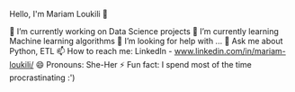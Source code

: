 Hello, I'm Mariam Loukili 👋

🔭 I’m currently working on Data Science projects
🌱 I’m currently learning Machine learning algorithms
🤔 I’m looking for help with ...
💬 Ask me about Python, ETL
📫 How to reach me: LinkedIn - www.linkedin.com/in/mariam-loukili/
😄 Pronouns: She-Her
⚡ Fun fact: I spend most of the time procrastinating :')
